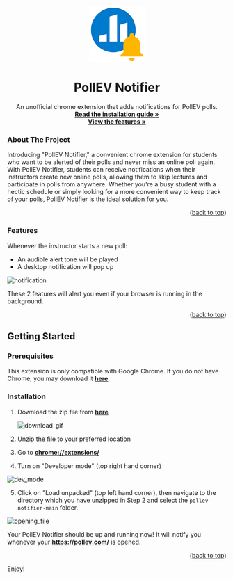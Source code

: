 <div id="top"></div>
<!--
*** Thanks for checking out the Best-README-Template. If you have a suggestion
*** that would make this better, please fork the repo and create a pull request
*** or simply open an issue with the tag "enhancement".
*** Don't forget to give the project a star!
*** Thanks again! Now go create something AMAZING! :D
-->



<!-- PROJECT SHIELDS -->
<!--
*** I'm using markdown "reference style" links for readability.
*** Reference links are enclosed in brackets [ ] instead of parentheses ( ).
*** See the bottom of this document for the declaration of the reference variables
*** for contributors-url, forks-url, etc. This is an optional, concise syntax you may use.
*** https://www.markdownguide.org/basic-syntax/#reference-style-links
-->

<!-- PROJECT LOGO -->
<br />
<div align="center">
  <a href="https://github.com/cadencjk/pollev-notifier">
    <img src="images/icon128.png" alt="Logo" width="128" height="128">
  </a>

<h1 align="center">PollEV Notifier</h3>

  <p align="center">
  An unofficial chrome extension that adds notifications for PollEV polls.
    <br />
    <a href="#getting-started"><strong>Read the installation guide »</strong></a>
    <br />
    <a href="#features"><strong>View the features »</strong></a>
  </p>
</div>

<!-- ABOUT THE PROJECT -->
### About The Project
Introducing "PollEV Notifier," a convenient chrome extension for students who want to be alerted of their polls and never miss an online poll again. With PollEV Notifier, students can receive notifications when their instructors create new online polls, allowing them to skip lectures and participate in polls from anywhere. Whether you're a busy student with a hectic schedule or simply looking for a more convenient way to keep track of your polls, PollEV Notifier is the ideal solution for you.

<p align="right">(<a href="#top">back to top</a>)</p>

### Features

Whenever the instructor starts a new poll:
* An audible alert tone will be played
* A desktop notification will pop up

![notification](https://user-images.githubusercontent.com/63772723/226119306-003a896e-7b9e-4b88-ab85-a8645578d2ac.gif)

These 2 features will alert you even if your browser is running in the background.


<p align="right">(<a href="#top">back to top</a>)</p>



<!-- GETTING STARTED -->
## Getting Started

### Prerequisites

This extension is only compatible with Google Chrome. If you do not have Chrome, you may download it <a href="https://www.google.com/chrome/?brand=YTUH&gclid=Cj0KCQjwwtWgBhDhARIsAEMcxeDB1Ks2EURZLerOg88dIfOrs01Nd7ulXSbAvX_0iB683KU1RR6DzTQaAl69EALw_wcB&gclsrc=aw.ds"><strong>here</strong></a>.

### Installation

1. Download the zip file from <a href="https://github.com/cadencjk/pollev-notifier"><strong>here</strong></a>
   
   ![download_gif](https://user-images.githubusercontent.com/63772723/226121062-825e3934-0dc3-47b3-a776-c3bbf3ddc2b9.gif)
   
2. Unzip the file to your preferred location

3. Go to <a href="chrome://extensions/"><strong>chrome://extensions/</strong></a>

4. Turn on "Developer mode" (top right hand corner)

  ![dev_mode](https://user-images.githubusercontent.com/63772723/226121391-622468cc-79a5-4039-9a10-cc6fec4c077e.gif)

5. Click on "Load unpacked" (top left hand corner), then navigate to the directory which you have unzipped in Step 2 and select the `pollev-notifier-main` folder. 

![opening_file](https://user-images.githubusercontent.com/63772723/226121669-dddcca86-4c99-4508-a7b4-70fb48a39b1f.gif)

Your PollEV Notifier should be up and running now! It will notify you whenever your <a href="https://pollev.com/"><strong>https://pollev.com/</strong></a> is opened.

<p align="right">(<a href="#top">back to top</a>)</p>


Enjoy!

